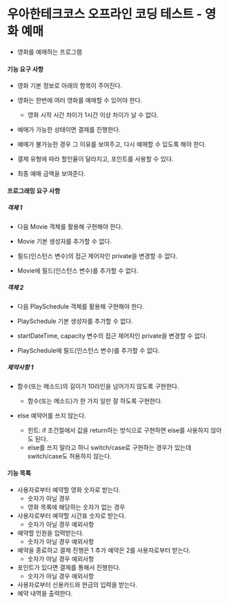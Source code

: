 # 우아한테크코스 오프라인 코딩 테스트 - 영화 예매


+ 영화를 예매하는 프로그램

#### 기능 요구 사항


 + 영화 기본 정보로 아래의 항목이 주어진다.
 
 
 + 영화는 한번에 여러 영화를 예매할 수 있어야 한다.
     + 영화 시작 시간 차이가 1시간 이상 차이가 날 수 없다. 
    

 + 예매가 가능한 상태이면 결제를 진행한다.
 
 
 + 예매가 불가능한 경우 그 이유를 보여주고, 다시 예매할 수 있도록 해야 한다.


 + 결제 유형에 따라 할인율이 달라지고, 포인트를 사용할 수 있다.


 +  최종 예매 금액을 보여준다.
 

#### 프로그래밍 요구 사항
##### 객체 1


 + 다음 Movie 객체를 활용해 구현해야 한다.
    
    
 + Movie 기본 생성자를 추가할 수 없다.
    
    
 + 필드(인스턴스 변수)의 접근 제어자인 private을 변경할 수 없다.
 
 
 + Movie에 필드(인스턴스 변수)를 추가할 수 없다.
 
##### 객체 2


 + 다음 PlaySchedule 객체를 활용해 구현해야 한다.
    
    
 + PlaySchedule 기본 생성자를 추가할 수 없다.
 
 
 + startDateTime, capacity 변수의 접근 제어자인 private을 변경할 수 없다.
 
 
 + PlaySchedule에 필드(인스턴스 변수)를 추가할 수 없다.
 

##### 제약사항 1


 + 함수(또는 메소드)의 길이가 10라인을 넘어가지 않도록 구현한다.  
    + 함수(또는 메소드)가 한 가지 일만 잘 하도록 구현한다.
    
    
 + else 예약어를 쓰지 않는다.
    + 힌트: if 조건절에서 값을 return하는 방식으로 구현하면 else를 사용하지 않아도 된다.
    + else를 쓰지 말라고 하니 switch/case로 구현하는 경우가 있는데 switch/case도 허용하지 않는다.

#### 기능 목록


 + 사용자로부터 예약할 영화 숫자로 받는다.
     + 숫자가 아닐 경우
     + 영화 목록에 해당하는 숫자가 없는 경우
 + 사용자로부터 예약할 시간표 숫자로 받는다.
     + 숫자가 아닐 경우 예외사항
 + 예약할 인원을 입력받는다.
     + 숫자가 아닐 경우 예외사항
 + 예약을 종료하고 결제 진행은 1 추가 예약은 2를 사용자로부터 받는다.
     + 숫자가 아닐 경우 예외사항
 + 포인트가 있다면 결제를 통해서 진행한다.
     + 숫자가 아닐 경우 예외사항
 + 사용자로부터 신용카드와 현금의 입력을 받는다.
 + 예약 내역을 출력한다.
 